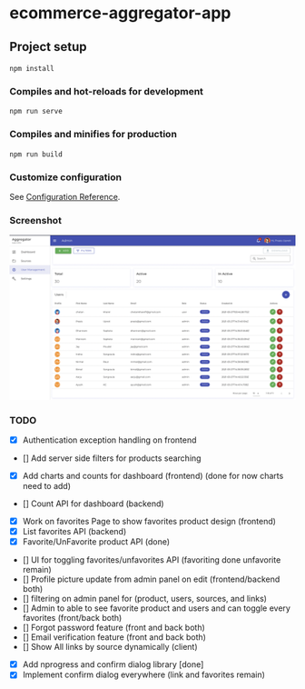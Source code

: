 # ecommerce-aggregator-app

## Project setup
```
npm install
```

### Compiles and hot-reloads for development
```
npm run serve
```

### Compiles and minifies for production
```
npm run build
```

### Customize configuration
See [Configuration Reference](https://cli.vuejs.org/config/).

### Screenshot
![Alt text](./screenshot.png?raw=true "Screenshot")


### TODO

* [x] Authentication exception handling on frontend
* [] Add server side filters for products searching 
* [x] Add charts and counts for dashboard (frontend) (done for now charts need to add)
* [] Count API for dashboard (backend)
* [x] Work on favorites Page to show favorites product design (frontend)
* [x] List favorites API (backend)
* [x] Favorite/UnFavorite product API (done)
* [] UI for toggling favorites/unfavorites API (favoriting done unfavorite remain)
* [] Profile picture update from admin panel on edit (frontend/backend both)
* [] filtering on admin panel for (product, users, sources, and links)
* [] Admin to able to see favorite product and users and can toggle every favorites (front/back both)
* [] Forgot password feature (front and back both)
* [] Email verification feature (front and back both)
* [] Show All links by source dynamically (client)
* [x] Add nprogress and confirm dialog library [done]
* [x] Implement confirm dialog everywhere (link and favorites remain)
